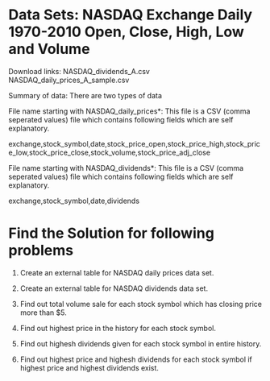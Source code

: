 # Data Sets: NASDAQ Exchange Daily 1970-2010 Open, Close, High, Low and Volume

Download links:    NASDAQ_dividends_A.csv     NASDAQ_daily_prices_A_sample.csv

Summary of data: There are two types of data

File name starting with NASDAQ_daily_prices*: This file is a CSV (comma seperated values) file which contains following fields which are self explanatory.

exchange,stock_symbol,date,stock_price_open,stock_price_high,stock_price_low,stock_price_close,stock_volume,stock_price_adj_close

File name starting with NASDAQ_dividends*: This file is a CSV (comma seperated values) file which contains following fields which are self explanatory.

exchange,stock_symbol,date,dividends

# Find the Solution for following problems
1. Create an external table for NASDAQ daily prices data set.

2. Create an external table for NASDAQ dividends data set.

3. Find out total volume sale for each stock symbol which has closing price more than $5.

4. Find out highest price in the history for each stock symbol.

5. Find out highesh dividends given for each stock symbol in entire history.

6. Find out highest price and highesh dividends for each stock symbol if highest price and highest dividends exist.
